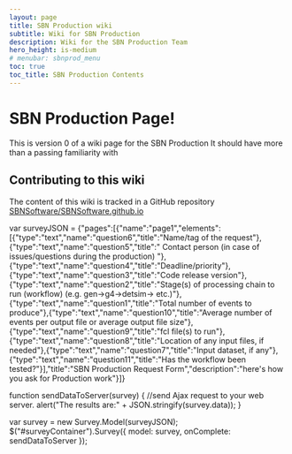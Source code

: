 ```yaml
---
layout: page
title: SBN Production wiki
subtitle: Wiki for SBN Production
description: Wiki for the SBN Production Team
hero_height: is-medium
# menubar: sbnprod_menu
toc: true
toc_title: SBN Production Contents
---
```




SBN Production Page!
==========================================

This is version 0 of a wiki page for the SBN Production
It should have more than a passing familiarity with 



Contributing to this wiki
--------------------------

The content of this wiki is tracked in a GitHub repository [SBNSoftware/SBNSoftware.github.io](https://github.com/SBNSoftware/SBNSoftware.github.io)


<div id="text"></div>
<div id="surveyContainer"></div> 



<script>
document.getElementById("text").innerHTML = "Text added by JavaScript code";

<link href="https://surveyjs.azureedge.net/1.7.28/survey.css" type="text/css" rel="stylesheet" />
<script src="https://surveyjs.azureedge.net/1.7.28/survey.jquery.min.js"></script>

var surveyJSON = {"pages":[{"name":"page1","elements":[{"type":"text","name":"question6","title":"Name/tag of the request"},{"type":"text","name":"question5","title":" Contact person (in case of issues/questions during the production) "},{"type":"text","name":"question4","title":"Deadline/priority"},{"type":"text","name":"question3","title":"Code release version"},{"type":"text","name":"question2","title":"Stage(s) of processing chain to run (workflow) (e.g. gen->g4->detsim-> etc.)"},{"type":"text","name":"question1","title":"Total number of events to produce"},{"type":"text","name":"question10","title":"Average number of events per output file or average output file size"},{"type":"text","name":"question9","title":"fcl file(s) to run"},{"type":"text","name":"question8","title":"Location of any input files, if needed"},{"type":"text","name":"question7","title":"Input dataset, if any"},{"type":"text","name":"question11","title":"Has the workflow been tested?"}],"title":"SBN Production Request Form","description":"here's how you ask for Production work"}]}

function sendDataToServer(survey) {
    //send Ajax request to your web server.
    alert("The results are:" + JSON.stringify(survey.data));
}

var survey = new Survey.Model(surveyJSON);
$("#surveyContainer").Survey({
    model: survey,
    onComplete: sendDataToServer
});
</script>


